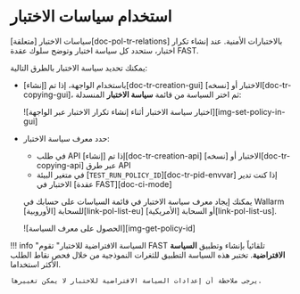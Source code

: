 # استخدام سياسات الاختبار

سياسات الاختبار [متعلقة][doc-pol-tr-relations] بالاختبارات الأمنية. عند إنشاء تكرار اختبار، ستحدد كل سياسة اختبار وتوضح سلوك عقدة FAST.

يمكنك تحديد سياسة الاختبار بالطرق التالية:

* باستخدام الواجهة، إذا تم [إنشاء][doc-tr-creation-gui] الاختبار أو [نسخه][doc-tr-copying-gui]، ثم اختر السياسة من قائمة **سياسة الاختبار** المنسدلة:

    ![اختيار سياسة الاختبار أثناء إنشاء تكرار الاختبار عبر الواجهة][img-set-policy-in-gui]

* حدد معرف سياسة الاختبار:
    * في طلب API إذا تم [إنشاء][doc-tr-creation-api] الاختبار أو [نسخه][doc-tr-copying-api] عبر طرق API
    * في متغير البيئة [`TEST_RUN_POLICY_ID`][doc-tr-pid-envvar] إذا كنت تدير الاختبار في [عقدة FAST][doc-ci-mode]
        
    يمكنك إيجاد معرف سياسة الاختبار في قائمة السياسات على حسابك في Wallarm للسحابة [الأوروبية][link-pol-list-eu] أو السحابة [الأمريكية][link-pol-list-us].

    ![الحصول على معرف السياسة][img-get-policy-id]

!!! info "السياسة الافتراضية للاختبار"
    تقوم FAST تلقائياً بإنشاء وتطبيق **السياسة الافتراضية**. تختبر هذه السياسة التطبيق للثغرات النموذجية من خلال فحص نقاط الطلب الأكثر استخداما.

    يرجى ملاحظة أن إعدادات السياسة الافتراضية للاختبار لا يمكن تغييرها.